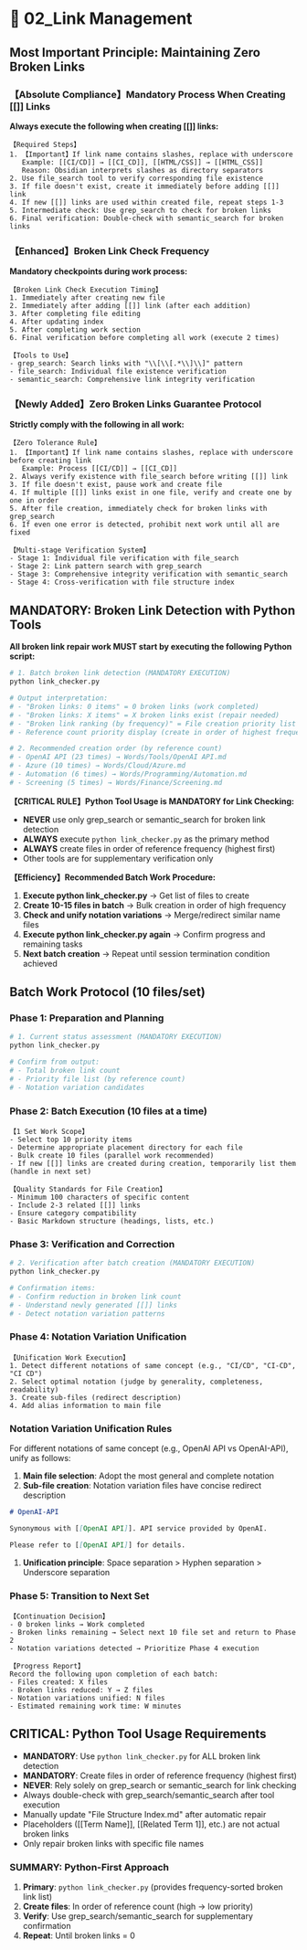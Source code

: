 # 🚨 02_Link Management

## Most Important Principle: Maintaining Zero Broken Links

### 【Absolute Compliance】Mandatory Process When Creating [[]] Links

**Always execute the following when creating [[]] links:**

```text
【Required Steps】
1. 【Important】If link name contains slashes, replace with underscore
   Example: [[CI/CD]] → [[CI_CD]], [[HTML/CSS]] → [[HTML_CSS]]
   Reason: Obsidian interprets slashes as directory separators
2. Use file_search tool to verify corresponding file existence
3. If file doesn't exist, create it immediately before adding [[]] link
4. If new [[]] links are used within created file, repeat steps 1-3
5. Intermediate check: Use grep_search to check for broken links
6. Final verification: Double-check with semantic_search for broken links
```

### 【Enhanced】Broken Link Check Frequency

**Mandatory checkpoints during work process:**

```text
【Broken Link Check Execution Timing】
1. Immediately after creating new file
2. Immediately after adding [[]] link (after each addition)
3. After completing file editing
4. After updating index
5. After completing work section
6. Final verification before completing all work (execute 2 times)

【Tools to Use】
- grep_search: Search links with "\\[\\[.*\\]\\]" pattern
- file_search: Individual file existence verification
- semantic_search: Comprehensive link integrity verification
```

### 【Newly Added】Zero Broken Links Guarantee Protocol

**Strictly comply with the following in all work:**

```text
【Zero Tolerance Rule】
1. 【Important】If link name contains slashes, replace with underscore before creating link
   Example: Process [[CI/CD]] → [[CI_CD]]
2. Always verify existence with file_search before writing [[]] link
3. If file doesn't exist, pause work and create file
4. If multiple [[]] links exist in one file, verify and create one by one in order
5. After file creation, immediately check for broken links with grep_search
6. If even one error is detected, prohibit next work until all are fixed

【Multi-stage Verification System】
- Stage 1: Individual file verification with file_search
- Stage 2: Link pattern search with grep_search
- Stage 3: Comprehensive integrity verification with semantic_search
- Stage 4: Cross-verification with file structure index
```

## **MANDATORY: Broken Link Detection with Python Tools**

**All broken link repair work MUST start by executing the following Python script:**

```bash
# 1. Batch broken link detection (MANDATORY EXECUTION)
python link_checker.py

# Output interpretation:
# - "Broken links: 0 items" = 0 broken links (work completed)
# - "Broken links: X items" = X broken links exist (repair needed)
# - "Broken link ranking (by frequency)" = File creation priority list
# - Reference count priority display (create in order of highest frequency)

# 2. Recommended creation order (by reference count)
# - OpenAI API (23 times) → Words/Tools/OpenAI API.md
# - Azure (10 times) → Words/Cloud/Azure.md
# - Automation (6 times) → Words/Programming/Automation.md
# - Screening (5 times) → Words/Finance/Screening.md
```

**【CRITICAL RULE】Python Tool Usage is MANDATORY for Link Checking:**

- **NEVER** use only grep_search or semantic_search for broken link detection
- **ALWAYS** execute `python link_checker.py` as the primary method
- **ALWAYS** create files in order of reference frequency (highest first)
- Other tools are for supplementary verification only

**【Efficiency】Recommended Batch Work Procedure:**

1. **Execute python link_checker.py** → Get list of files to create
2. **Create 10-15 files in batch** → Bulk creation in order of high frequency
3. **Check and unify notation variations** → Merge/redirect similar name files
4. **Execute python link_checker.py again** → Confirm progress and remaining tasks
5. **Next batch creation** → Repeat until session termination condition achieved

## Batch Work Protocol (10 files/set)

### Phase 1: Preparation and Planning

```bash
# 1. Current status assessment (MANDATORY EXECUTION)
python link_checker.py

# Confirm from output:
# - Total broken link count
# - Priority file list (by reference count)
# - Notation variation candidates
```

### Phase 2: Batch Execution (10 files at a time)

```text
【1 Set Work Scope】
- Select top 10 priority items
- Determine appropriate placement directory for each file
- Bulk create 10 files (parallel work recommended)
- If new [[]] links are created during creation, temporarily list them (handle in next set)

【Quality Standards for File Creation】
- Minimum 100 characters of specific content
- Include 2-3 related [[]] links
- Ensure category compatibility
- Basic Markdown structure (headings, lists, etc.)
```

### Phase 3: Verification and Correction

```bash
# 2. Verification after batch creation (MANDATORY EXECUTION)
python link_checker.py

# Confirmation items:
# - Confirm reduction in broken link count
# - Understand newly generated [[]] links
# - Detect notation variation patterns
```

### Phase 4: Notation Variation Unification

```text
【Unification Work Execution】
1. Detect different notations of same concept (e.g., "CI/CD", "CI-CD", "CI CD")
2. Select optimal notation (judge by generality, completeness, readability)
3. Create sub-files (redirect description)
4. Add alias information to main file
```

### Notation Variation Unification Rules

For different notations of same concept (e.g., OpenAI API vs OpenAI-API), unify as follows:

1. **Main file selection**: Adopt the most general and complete notation
1. **Sub-file creation**: Notation variation files have concise redirect description

```markdown
# OpenAI-API

Synonymous with [[OpenAI API]]. API service provided by OpenAI.

Please refer to [[OpenAI API]] for details.
```

1. **Unification principle**: Space separation > Hyphen separation > Underscore separation

### Phase 5: Transition to Next Set

```text
【Continuation Decision】
- 0 broken links → Work completed
- Broken links remaining → Select next 10 file set and return to Phase 2
- Notation variations detected → Prioritize Phase 4 execution

【Progress Report】
Record the following upon completion of each batch:
- Files created: X files
- Broken links reduced: Y → Z files
- Notation variations unified: N files
- Estimated remaining work time: W minutes
```

## **CRITICAL: Python Tool Usage Requirements**

- **MANDATORY**: Use `python link_checker.py` for ALL broken link detection
- **MANDATORY**: Create files in order of reference frequency (highest first)
- **NEVER**: Rely solely on grep_search or semantic_search for link checking
- Always double-check with grep_search/semantic_search after tool execution
- Manually update "File Structure Index.md" after automatic repair
- Placeholders ([[Term Name]], [[Related Term 1]], etc.) are not actual broken links
- Only repair broken links with specific file names

### SUMMARY: Python-First Approach

1. **Primary**: `python link_checker.py` (provides frequency-sorted broken link list)
1. **Create files**: In order of reference count (high → low priority)
1. **Verify**: Use grep_search/semantic_search for supplementary confirmation
1. **Repeat**: Until broken links = 0
